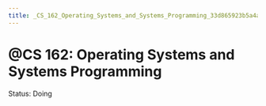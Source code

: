 ```yaml
---
title: _CS_162_Operating_Systems_and_Systems_Programming_33d865923b5a4a78bf59f1d5128d8276
---
```


# @CS 162: Operating Systems and Systems Programming

Status: Doing